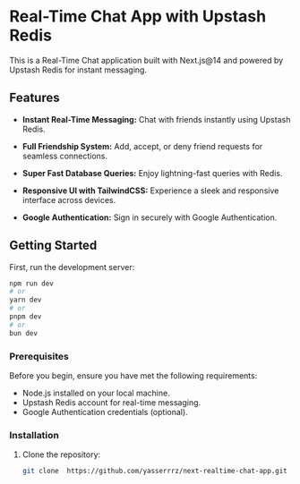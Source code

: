 # Real-Time Chat App with Upstash Redis

This is a Real-Time Chat application built with Next.js@14 and powered by Upstash Redis for instant messaging.

## Features

- **Instant Real-Time Messaging:** Chat with friends instantly using Upstash Redis.
  
- **Full Friendship System:** Add, accept, or deny friend requests for seamless connections.
  
- **Super Fast Database Queries:** Enjoy lightning-fast queries with Redis.
  
- **Responsive UI with TailwindCSS:** Experience a sleek and responsive interface across devices.
  
- **Google Authentication:** Sign in securely with Google Authentication.

## Getting Started

First, run the development server:

```bash
npm run dev
# or
yarn dev
# or
pnpm dev
# or
bun dev
```

### Prerequisites

Before you begin, ensure you have met the following requirements:

- Node.js installed on your local machine.
- Upstash Redis account for real-time messaging.
- Google Authentication credentials (optional).

### Installation

1. Clone the repository:

   ```bash
   git clone  https://github.com/yasserrrz/next-realtime-chat-app.git




